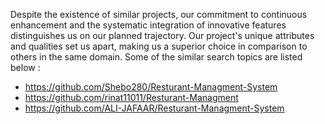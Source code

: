 Despite the existence of similar projects, our commitment to continuous enhancement and the systematic integration of innovative features distinguishes us on our planned trajectory. Our project's unique attributes and qualities set us apart, making us a superior choice in comparison to others in the same domain. Some of the similar search topics are listed below : 
- https://github.com/Shebo280/Resturant-Managment-System
- https://github.com/rinat11011/Resturant-Managment
- https://github.com/ALI-JAFAAR/Resturant-Managment-System
